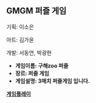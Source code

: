 ## GMGM 퍼즐 게임

기획: 이소은

아트: 김가윤

개발: 서동연, 박광현

* **게임이름: 구해zoo 퍼즐**
* **장르: 퍼즐 게임**
* **게임설명: 3매치 퍼즐게임 입니다.**

**[게임플레이](./Puzzle/index.html)**
